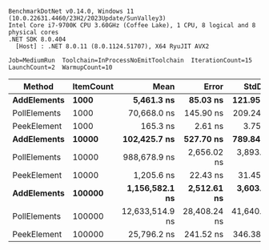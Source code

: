 ```

BenchmarkDotNet v0.14.0, Windows 11 (10.0.22631.4460/23H2/2023Update/SunValley3)
Intel Core i7-9700K CPU 3.60GHz (Coffee Lake), 1 CPU, 8 logical and 8 physical cores
.NET SDK 8.0.404
  [Host] : .NET 8.0.11 (8.0.1124.51707), X64 RyuJIT AVX2

Job=MediumRun  Toolchain=InProcessNoEmitToolchain  IterationCount=15  
LaunchCount=2  WarmupCount=10  

```
| Method       | ItemCount | Mean            | Error        | StdDev       |
|------------- |---------- |----------------:|-------------:|-------------:|
| **AddElements**  | **1000**      |      **5,461.3 ns** |     **85.03 ns** |    **121.95 ns** |
| PollElements | 1000      |     70,668.0 ns |    145.90 ns |    209.24 ns |
| PeekElement  | 1000      |        165.3 ns |      2.61 ns |      3.75 ns |
| **AddElements**  | **10000**     |    **102,425.7 ns** |    **527.70 ns** |    **789.84 ns** |
| PollElements | 10000     |    988,678.9 ns |  2,656.02 ns |  3,893.16 ns |
| PeekElement  | 10000     |      1,205.6 ns |     22.43 ns |     31.45 ns |
| **AddElements**  | **100000**    |  **1,156,582.1 ns** |  **2,512.61 ns** |  **3,603.51 ns** |
| PollElements | 100000    | 12,633,514.9 ns | 28,408.24 ns | 41,640.43 ns |
| PeekElement  | 100000    |     25,796.2 ns |    241.52 ns |    346.38 ns |
